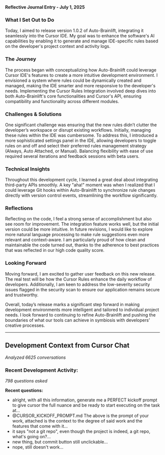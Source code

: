 **Reflective Journal Entry - July 1, 2025**

### What I Set Out to Do
Today, I aimed to release version 1.0.2 of Auto-Brainlift, integrating it seamlessly into the Cursor IDE. My goal was to enhance the software's AI capabilities by enabling it to generate and manage IDE-specific rules based on the developer's project context and activity logs.

### The Journey
The process began with conceptualizing how Auto-Brainlift could leverage Cursor IDE's features to create a more intuitive development environment. I envisioned a system where rules could be dynamically created and managed, making the IDE smarter and more responsive to the developer's needs. Implementing the Cursor Rules Integration involved deep dives into both Auto-Brainlift's core functionalities and Cursor's API, ensuring compatibility and functionality across different modules.

### Challenges & Solutions
One significant challenge was ensuring that the new rules didn’t clutter the developer’s workspace or disrupt existing workflows. Initially, managing these rules within the IDE was cumbersome. To address this, I introduced a more sophisticated settings panel in the IDE, allowing developers to toggle rules on and off and select their preferred rules management strategy (Always, Auto Attached, or Manual). Balancing flexibility with ease of use required several iterations and feedback sessions with beta users.

### Technical Insights
Throughout this development cycle, I learned a great deal about integrating third-party APIs smoothly. A key "aha!" moment was when I realized that I could leverage Git hooks within Auto-Brainlift to synchronize rule changes directly with version control events, streamlining the workflow significantly.

### Reflections
Reflecting on the code, I feel a strong sense of accomplishment but also see room for improvement. The integration feature works well, but the initial version could be more intuitive. In future revisions, I would like to explore more natural language processing to make rule suggestions even more relevant and context-aware. I am particularly proud of how clean and maintainable the code turned out, thanks to the adherence to best practices that was reflected in our high code quality score.

### Looking Forward
Moving forward, I am excited to gather user feedback on this new release. The real test will be how the Cursor Rules enhance the daily workflow of developers. Additionally, I am keen to address the low-severity security issues flagged in the security scan to ensure our application remains secure and trustworthy.

Overall, today’s release marks a significant step forward in making development environments more intelligent and tailored to individual project needs. I look forward to continuing to refine Auto-Brainlift and pushing the boundaries of what our tools can achieve in symbiosis with developers’ creative processes.

---
## Development Context from Cursor Chat
*Analyzed 6625 conversations*

### Recent Development Activity:
*798 questions asked*

**Recent questions:**
- alright, with all this information, generate me a PERFECT kickoff prompt to give cursor the full nuance and be ready to start executing on the task at...
- @CURSOR_KICKOFF_PROMPT.md 
The above is the prompt of your work, attached is the context to the degree of said work and the features that come with it...
- it says  "not a git repo", even though the project is indeed, a git repo, what's going on?...
- new thing, but commit button still unclickable...
- nope, still doesn't work...
